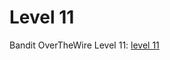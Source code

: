 # Level 11

Bandit OverTheWire Level 11: [level 11](https://overthewire.org/wargames/bandit/bandit11.html)

